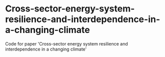 # Cross-sector-energy-system-resilience-and-interdependence-in-a-changing-climate
Code for paper 'Cross-sector energy system resilience and interdependence in a changing climate'
